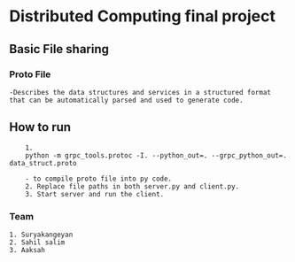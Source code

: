 # Distributed Computing final project 

## Basic File sharing
### Proto File
    -Describes the data structures and services in a structured format that can be automatically parsed and used to generate code.
## How to run
        1. 
        python -m grpc_tools.protoc -I. --python_out=. --grpc_python_out=. data_struct.proto
          
        - to compile proto file into py code.
        2. Replace file paths in both server.py and client.py.
        3. Start server and run the client.

        
        
### Team
    1. Suryakangeyan
    2. Sahil salim
    3. Aaksah 
